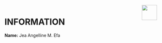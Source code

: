 <img align="right" width="50" height="50" src="https://upload.wikimedia.org/wikipedia/en/thumb/c/c6/New_Era_University.svg/175px-New_Era_University.svg.png">


# INFORMATION
**Name:** Jea Angelline M. Efa


